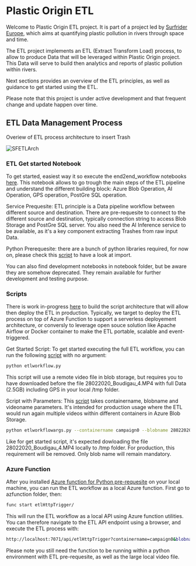 # Plastic Origin ETL
Welcome to Plastic Origin ETL project. It is part of a project led by [Surfrider Europe](https://surfrider.eu/), which aims at quantifying plastic pollution in rivers through space and time.

The ETL project implements an ETL (Extract Transform Load) process, to allow to produce Data that will be leveraged within Plastic Origin project. This Data will serve to build then analytics and reports of plastic pollution within rivers.

Next sections provides an overview of the ETL principles, as well as guidance to get started using the ETL.

Please note that this project is under active development and that frequent change and update happen over time.


## ETL Data Management Process
Overiew of ETL process architecture to insert Trash

![SFETLArch](https://user-images.githubusercontent.com/8882133/79349912-1a561780-7f37-11ea-84fa-cd6e12ecf2c8.png)


### ETL Get started Notebook
To get started, easiest way it so execute the end2end_workflow notebooks [here](https://github.com/surfriderfoundationeurope/etl/blob/master/scripts/end2end_workflow.ipynb). This notebook allows to go trough the main steps of the ETL pipeline and understand the different building block: Azure Blob Operation, AI Operation, GPS operation, PostGre SQL operation.

Service Prequesite: ETL principle is a Data pipeline workflow between different source and destination. There are pre-requesite to connect to the different source and destination, typically connection string to access Blob Storage and PostGre SQL server. You also need the AI Inference service to be available, as it's a key component extracting Trashes from raw input Data.

Python Prerequesite: there are a bunch of python libraries required, for now on, please check this [script](https://github.com/surfriderfoundationeurope/etl/blob/master/scripts/etlworkflow.py) to have a look at import.


You can also find development notebooks in notebook folder, but be aware they are somehow deprecated. They remain available for further development and testing purpose.

### Scripts
There is work in-progress [here](https://github.com/surfriderfoundationeurope/etl/tree/master/scripts) to build the script architecture that will allow then deploy the ETL in production. Typically, we target to deploy the ETL process on top of Azure Function to support a serverless deployement architecture, or conversly to leverage open souce solution like Apache Airflow or Docker container to make the ETL portable, scalable and event-triggered.

Get Started Script:
To get started executing the full ETL workflow, you can run the following [script](https://github.com/surfriderfoundationeurope/etl/blob/master/scripts/etlworkflow.py) with no argument:

```bash
python etlworkflow.py
```

This script will use a remote video file in blob storage, but requires you to have downloaded before the file 28022020_Boudigau_4.MP4 with full Data (2.5GB) including GPS in your local /tmp folder.

Script with Parameters:
This [script](https://github.com/surfriderfoundationeurope/etl/blob/master/scripts/etlworkflowargs.py) takes containername, blobname and videoname parameters. It's intended for production usage where the ETL would run again multiple videos within different containers in Azure Blob Storage.

```bash
python etlworkflowargs.py --containername campaign0 --blobname 28022020_Boudigau_4_short_480.mov --videoname 28022020_Boudigau_4.MP4
```

Like for get started script, it's expected dowloading the file 28022020_Boudigau_4.MP4 locally to /tmp folder.
For production, this requirement will be removed. Only blob name will remain mandatory.

### Azure Function
After you installed [Azure function for Python pre-requesite](https://docs.microsoft.com/en-us/azure/azure-functions/functions-create-first-azure-function-azure-cli?pivots=programming-language-python&tabs=bash%2Cbrowser) on your local machine, you can run the ETL workflow as a local Azure function. 
First go to azfunction folder, then:

```bash
func start etlHttpTrigger/
```

This will run the ETL workflow as a local API using Azure function utilities.
You can therefore navigate to the ETL API endpoint using a browser, and execute the ETL process with:

```bash
http://localhost:7071/api/etlHttpTrigger?containername=campaign0&blobname=28022020_Boudigau_4_short_480.mov&videoname=28022020_Boudigau_4.MP4
```

Please note you still need the function to be running within a python environment with ETL pre-requesite, as well as the large local video file.
